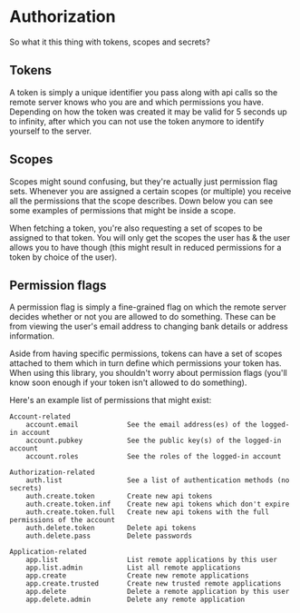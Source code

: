 # Authorization

So what it this thing with tokens, scopes and secrets?

## Tokens

A token is simply a unique identifier you pass along with api calls so the remote server knows who you are and which permissions you have. Depending on how the token was created it may be valid for 5 seconds up to infinity, after which you can not use the token anymore to identify yourself to the server.  

## Scopes

Scopes might sound confusing, but they're actually just permission flag sets. Whenever you are assigned a certain scopes (or multiple) you receive all the permissions that the scope describes. Down below you can see some examples of permissions that might be inside a scope.

When fetching a token, you're also requesting a set of scopes to be assigned to that token. You will only get the scopes the user has & the user allows you to have though (this might result in reduced permissions for a token by choice of the user). 

## Permission flags

A permission flag is simply a fine-grained flag on which the remote server decides whether or not you are allowed to do something. These can be from viewing the user's email address to changing bank details or address information.

Aside from having specific permissions, tokens can have a set of scopes attached to them which in turn define which permissions your token has. When using this library, you shouldn't worry about permission flags (you'll know soon enough if your token isn't allowed to do something).

Here's an example list of permissions that might exist:

```
Account-related
    account.email            See the email address(es) of the logged-in account
    account.pubkey           See the public key(s) of the logged-in account
    account.roles            See the roles of the logged-in account

Authorization-related
    auth.list                See a list of authentication methods (no secrets)
    auth.create.token        Create new api tokens
    auth.create.token.inf    Create new api tokens which don't expire
    auth.create.token.full   Create new api tokens with the full permissions of the account
    auth.delete.token        Delete api tokens
    auth.delete.pass         Delete passwords

Application-related
    app.list                 List remote applications by this user
    app.list.admin           List all remote applications
    app.create               Create new remote applications
    app.create.trusted       Create new trusted remote applications
    app.delete               Delete a remote application by this user
    app.delete.admin         Delete any remote application
```
